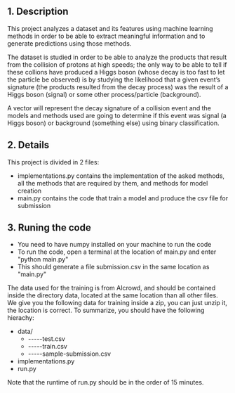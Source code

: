 ## 1. Description

This project analyzes a dataset and its features using machine learning methods in order to be able to extract meaningful information and to generate predictions using those methods.


The dataset is studied in order to be able to analyze the products that result from the collision of protons at high speeds; the only way to be able to tell if these collions have produced a Higgs boson (whose decay is too fast to let the particle be observed) is by studying the likelihood that a given event’s signature (the products resulted from the decay process) was the result of a Higgs boson (signal) or some other process/particle (background).


A vector will represent the decay signature of a collision event and the models and methods used are going to determine if this event was signal (a Higgs boson) or background (something else) using binary classification.

## 2. Details
This project is divided in 2 files:

- implementations.py contains the implementation of the asked methods, all the methods that are required by them, and methods for model creation
- main.py contains the code that train a model and produce the csv file for submission



## 3. Runing the code

- You need to have numpy installed on your machine to run the code
- To run the code, open a terminal at the location of main.py and enter "python main.py"
- This should generate a file submission.csv in the same location as "main.py"


The data used for the training is from AIcrowd, and should be contained inside the directory data, located at the same location than all other files.
We give you the following data for training inside a zip, you can just unzip it, the location is correct. To summarize, you should have the following hierachy:

* data/
  * -----test.csv
  * -----train.csv
  * -----sample-submission.csv
* implementations.py
* run.py


Note that the runtime of run.py should be in the order of 15 minutes.










